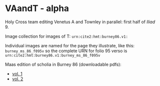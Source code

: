 # VAandT - alpha

Holy Cross team editing Venetus A and Townley in parallel:  first half of *Iliad* 9.


Image collection for images of T: 
`urn:cite2:hmt:burney86.v1:`

Individual images are named for the page they illustrate, like this: `burney_ms_86_f095v` so the complete URN for folio 95 verso is `urn:cite2:hmt:burney86.v1:burney_ms_86_f095v`


Maas edition of scholia in Burney 86 (downloadable pdfs):

-  [vol. 1](http://www.homermultitext.org/pd-pdfs/Maass1888a.pdf)
-  [vol. 2](http://www.homermultitext.org/pd-pdfs/Maass1888b.pdf)

